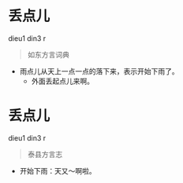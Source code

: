 # 丢点儿
dieu1 din3 r
> 如东方言词典
- 雨点儿从天上一点一点的落下来，表示开始下雨了。
  - 外面丢起点儿来啊。

# 丢点儿
dieu1 din3 r
> 泰县方言志
- 开始下雨：天又～啊啦。
